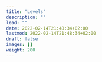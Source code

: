 ```yaml
---
title: "Levels"
description: ""
lead: ""
date: 2022-02-14T21:48:34+02:00
lastmod: 2022-02-14T21:48:34+02:00
draft: false
images: []
weight: 200
---
```


